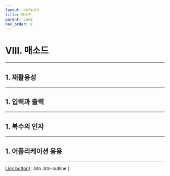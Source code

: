 ```yaml
---
layout: default
title: 매소드
parent: Java
nav_order: 8
---
```


# VIII. 매소드

---

## 1. 재활용성



---

## 1. 입력과 출력



---

## 1. 복수의 인자



---

## 1. 어플리케이션 응용



---

[Link button](https://opentutorials.org/course/1223/5369){: .btn .btn-outline }